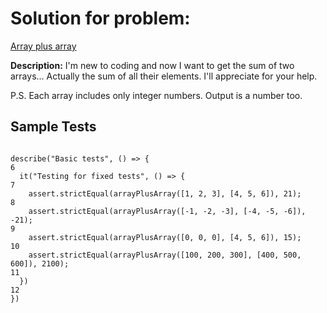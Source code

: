 # Solution for problem:

[Array plus array](https://www.codewars.com/kata/5a2be17aee1aaefe2a000151)

**Description:**
I'm new to coding and now I want to get the sum of two arrays... Actually the sum of all their elements. I'll appreciate for your help.

P.S. Each array includes only integer numbers. Output is a number too.

## Sample Tests

```plaintext

describe("Basic tests", () => {
6
  it("Testing for fixed tests", () => {
7
    assert.strictEqual(arrayPlusArray([1, 2, 3], [4, 5, 6]), 21);
8
    assert.strictEqual(arrayPlusArray([-1, -2, -3], [-4, -5, -6]), -21);
9
    assert.strictEqual(arrayPlusArray([0, 0, 0], [4, 5, 6]), 15);
10
    assert.strictEqual(arrayPlusArray([100, 200, 300], [400, 500, 600]), 2100);
11
  })
12
})
```
